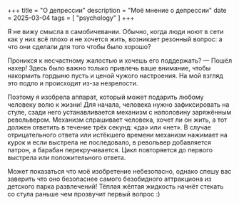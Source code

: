 +++
title = "О депрессии"
description = "Моё мнение о депрессии"
date = 2025-03-04
tags = [
    "psychology"
]
+++

Я не вижу смысла в самобичевании. Обычно, когда люди ноют в сети как у них всё плохо и не хочется жить, возникает резонный вопрос: а что они сделали для того чтобы было хорошо?

Проникся к несчастному жалостью и хочешь его поддержать? — Пошёл нахер! Здесь было важно только привлечь ваше внимание, чтобы накормить гордыню пусть и ценой чужого настроения. На мой взгляд это подло и происходит из-за незрелости.

Поэтому я изобрела аппарат, который может подарить любому человеку волю к жизни!
Для начала, человека нужно зафиксировать на стуле, сзади него устанавливается механизм с наполовину заряжённым револьвером. Механизм спрашивает человека, хочет ли он жить, а тот должен ответить в течение трёх секунд: «да» или «нет». В случае отрицательного ответа или истёкшего времени механизм нажимает на курок и если выстрела не последовало, в револьвер добавляется патрон, а барабан перекручивается. Цикл повторяется до первого выстрела или положительного ответа.

Может показаться что моё изобретение небезопасно, однако спешу вас заверить что оно безопаснее самого безобидного аттракциона из детского парка развлечений! Тёплая жёлтая жидкость начнёт стекать со стула раньше чем прозвучит первый вопрос :)
